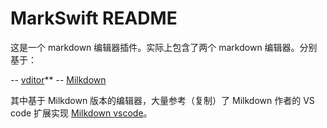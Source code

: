 # MarkSwift README

这是一个 markdown 编辑器插件。实际上包含了两个 markdown 编辑器。分别基于：

--  [vditor](https://github.com/Vanessa219/vditor)**
--  [Milkdown](https://milkdown.dev/)

其中基于 Milkdown 版本的编辑器，大量参考（复制）了 Milkdown 作者的 VS code 扩展实现 [Milkdown vscode](https://marketplace.visualstudio.com/items?itemName=mirone.milkdown)。
